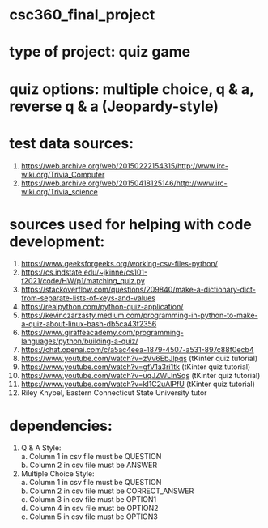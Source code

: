 # csc360_final_project  
# type of project:  quiz game  
# quiz options:  multiple choice, q & a, reverse q & a (Jeopardy-style)  
# test data sources:  
  1. https://web.archive.org/web/20150222154315/http://www.irc-wiki.org/Trivia_Computer  
  2. https://web.archive.org/web/20150418125146/http://www.irc-wiki.org/Trivia_science  
# sources used for helping with code development:  
  1. https://www.geeksforgeeks.org/working-csv-files-python/  
  2. https://cs.indstate.edu/~jkinne/cs101-f2021/code/HW/p1/matching_quiz.py  
  3. https://stackoverflow.com/questions/209840/make-a-dictionary-dict-from-separate-lists-of-keys-and-values
  4. https://realpython.com/python-quiz-application/
  5. https://kevinczarzasty.medium.com/programming-in-python-to-make-a-quiz-about-linux-bash-db5ca43f2356
  6. https://www.giraffeacademy.com/programming-languages/python/building-a-quiz/
  7. https://chat.openai.com/c/a5ac4eea-1879-4507-a531-897c88f0ecb4
  8. https://www.youtube.com/watch?v=zVv6EbJlpqs (tKinter quiz tutorial)
  9. https://www.youtube.com/watch?v=gfV1a3ri1tk (tKinter quiz tutorial)
  10. https://www.youtube.com/watch?v=uqJZWLlnSqs (tKinter quiz tutorial)
  11. https://www.youtube.com/watch?v=kI1C2uAlPfU (tKinter quiz tutorial)
  12. Riley Knybel, Eastern Connecticut State University tutor
# dependencies:  
  1. Q & A Style:  
      a. Column 1 in csv file must be QUESTION  
      b. Column 2 in csv file must be ANSWER  
  2. Multiple Choice Style:  
      a. Column 1 in csv file must be QUESTION  
      b. Column 2 in csv file must be CORRECT_ANSWER  
      c. Column 3 in csv file must be OPTION1  
      d. Column 4 in csv file must be OPTION2  
      e. Column 5 in csv file must be OPTION3  
